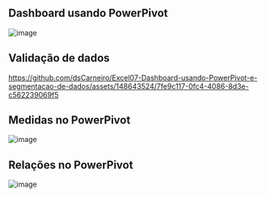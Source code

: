 
## Dashboard usando PowerPivot
![image](https://github.com/dsCarneiro/Excel07-Dashboard-usando-PowerPivot-e-segmentacao-de-dados/assets/148643524/5965dc92-9ca5-46ab-afda-d1c3ba413b68)

## Validação de dados
https://github.com/dsCarneiro/Excel07-Dashboard-usando-PowerPivot-e-segmentacao-de-dados/assets/148643524/7fe9c117-0fc4-4086-8d3e-c562239069f5

## Medidas no PowerPivot
![image](https://github.com/dsCarneiro/Excel07-Dashboard-usando-PowerPivot-e-segmentacao-de-dados/assets/148643524/ddb113c8-c2f3-45f5-bcdd-ad663111a88b)

## Relações no PowerPivot
![image](https://github.com/dsCarneiro/Excel07-Dashboard-usando-PowerPivot-e-segmentacao-de-dados/assets/148643524/94541e9b-d437-430b-81a4-6649f3b9e637)
